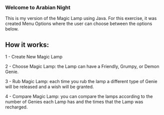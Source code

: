 ### Welcome to Arabian Night
This is my version of the Magic Lamp using Java. For this exercise, it was created Menu Options where the user can choose between the options below.

## How it works:
1 - Create New Magic Lamp

2 - Choose Magic Lamp: the Lamp can have a Friendly, Grumpy, or Demon Genie.

3 - Rub Magic Lamp: each time you rub the lamp a different type of Genie will be released and a wish will be granted.

4 - Compare Magic Lamp: you can compare the lamps according to the number of Genies each Lamp has and the times that the Lamp was recharged.
